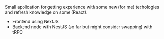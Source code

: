Small application for getting experience with some new (for me) techologies and refresh knowledge on some (React). 

- Frontend using NextJS
- Backend node with NestJS (so far but might consider swapping) with tRPC
